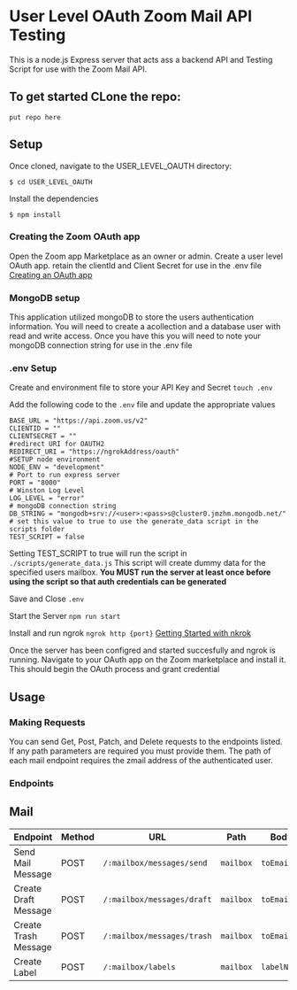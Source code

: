 # User Level OAuth Zoom Mail API Testing

This is a node.js Express server that acts ass a backend API and Testing Script for use with the Zoom Mail API. 

## To get started CLone the repo:
`put repo here`

## Setup
Once cloned, navigate to the USER_LEVEL_OAUTH directory:

`$ cd USER_LEVEL_OAUTH`

Install the dependencies

`$ npm install`

### Creating the Zoom OAuth app
Open the Zoom app Marketplace as an owner or admin.
Create a user level OAuth app. retain the clientId and Client Secret for use in the .env file
[Creating an OAuth app](https://developers.zoom.us/docs/integrations/create/)

### MongoDB setup
This application utilized mongoDB to store the users authentication information. You will need to create a acollection and a database user with read and write access. Once you have this you will need to note your mongoDB connection string for use in the .env file

### .env Setup
Create and environment file to store your API Key and Secret
`touch .env`

Add the following code to the `.env` file and update the appropriate values

```
BASE_URL = "https://api.zoom.us/v2"
CLIENTID = ""
CLIENTSECRET = ""
#redirect URI for OAUTH2
REDIRECT_URI = "https://ngrokAddress/oauth"
#SETUP node environment
NODE_ENV = "development"
# Port to run express server
PORT = "8000"
# Winston Log Level
LOG_LEVEL = "error"
# mongoDB connection string 
DB_STRING = "mongodb+srv://<user>:<pass>s@cluster0.jmzhm.mongodb.net/"
# set this value to true to use the generate_data script in the scripts folder
TEST_SCRIPT = false
```
Setting TEST_SCRIPT to true will run the script in `./scripts/generate_data.js`
This script will create dummy data for the specified users mailbox. 
**You MUST run the server at least once before using the script so that auth credentials can be generated**

Save and Close `.env`

Start the Server
`npm run start`

Install and run ngrok
`ngrok http {port}`
[Getting Started with nkrok](https://ngrok.com/docs/getting-started/)

Once the server has been configred and started succesfully and ngrok is running. Navigate to your OAuth app on the Zoom marketplace and install it. This should begin the OAuth process and grant credential

## Usage

### Making Requests
You can send Get, Post, Patch, and Delete requests to the endpoints listed. If any path parameters are required you must provide them. The path of each mail endpoint requires the zmail address of the authenticated user.

### Endpoints

## Mail
|Endpoint             |Method|URL                         |Path     |Body       |
|---------------------|------|----------------------------|---------|-----------|
|Send Mail Message    | POST | `/:mailbox/messages/send`  |`mailbox`|`toEmail`  |
|Create Draft Message | POST | `/:mailbox/messages/draft` |`mailbox`|`toEmail`  |
|Create Trash Message | POST | `/:mailbox/messages/trash` |`mailbox`|`toEmail`  |
|Create Label         | POST | `/:mailbox/labels`         |`mailbox`|`labelName`|


